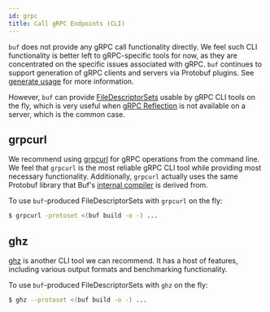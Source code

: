 ```yaml
---
id: grpc
title: Call gRPC Endpoints (CLI)
---
```


`buf` does not provide any gRPC call functionality directly. We feel such CLI functionality
is better left to gRPC-specific tools for now, as they are concentrated on the specific
issues associated with gRPC. `buf` continues to support generation of gRPC clients and servers
via Protobuf plugins. See [generate usage](../generate/usage.md) for more information.

However, `buf` can provide [FileDescriptorSets](https://github.com/protocolbuffers/protobuf/blob/master/src/google/protobuf/descriptor.proto)
usable by gRPC CLI tools on the fly, which is very useful when [gRPC Reflection](https://github.com/grpc/grpc/blob/master/doc/server-reflection.md)
is not available on a server, which is the common case.

## grpcurl

We recommend using [grpcurl](https://github.com/fullstorydev/grpcurl) for gRPC operations
from the command line. We feel that `grpcurl` is the most reliable gRPC CLI tool while
providing most necessary functionality. Additionally, `grpcurl` actually uses the same
Protobuf library that Buf's [internal compiler](../build/internal-compiler.md)
is derived from.

To use `buf`-produced FileDescriptorSets with `grpcurl` on the fly:

```sh
$ grpcurl -protoset <(buf build -o -) ...
```

## ghz

[ghz](https://ghz.sh) is another CLI tool we can recommend. It has a host of features, including various
output formats and benchmarking functionality.

To use `buf`-produced FileDescriptorSets with `ghz` on the fly:

```sh
$ ghz --protoset <(buf build -o -) ...
```
